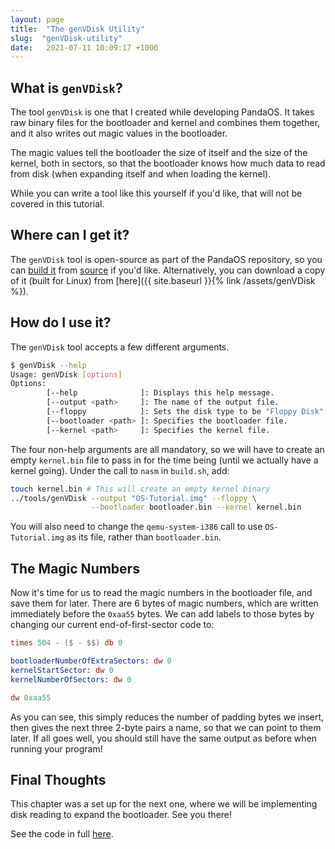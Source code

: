 ```yaml
---
layout: page
title:  "The genVDisk Utility"
slug:  "genVDisk-utility"
date:   2021-07-11 10:09:17 +1000
---
```


## What is `genVDisk`?
The tool `genVDisk` is one that I created while developing PandaOS. It takes raw binary files for the bootloader and kernel and combines them together, and it also writes out magic values in the bootloader.

The magic values tell the bootloader the size of itself and the size of the kernel, both in sectors, so that the bootloader knows how much data to read from disk (when expanding itself and when loading the kernel).

While you can write a tool like this yourself if you'd like, that will not be covered in this tutorial.

## Where can I get it?
The `genVDisk` tool is open-source as part of the PandaOS repository, so you can [build it](https://github.com/FancyKillerPanda/PandaOS/blob/master/tools/scripts/buildGenVDisk.sh) from [source](https://github.com/FancyKillerPanda/PandaOS/tree/master/src/genVDisk) if you'd like. Alternatively, you can download a copy of it (built for Linux) from [here]({{ site.baseurl }}{% link /assets/genVDisk %}).

## How do I use it?
The `genVDisk` tool accepts a few different arguments.
```bash
$ genVDisk --help
Usage: genVDisk [options]
Options:
        [--help              ]: Displays this help message.
        [--output <path>     ]: The name of the output file.
        [--floppy            ]: Sets the disk type to be "Floppy Disk".
        [--bootloader <path> ]: Specifies the bootloader file.
        [--kernel <path>     ]: Specifies the kernel file.
```

The four non-help arguments are all mandatory, so we will have to create an empty `kernel.bin` file to pass in for the time being (until we actually have a kernel going). Under the call to `nasm` in `build.sh`, add:
```bash
touch kernel.bin # This will create an empty kernel binary
../tools/genVDisk --output "OS-Tutorial.img" --floppy \
				  --bootloader bootloader.bin --kernel kernel.bin
```

You will also need to change the `qemu-system-i386` call to use `OS-Tutorial.img` as its file, rather than `bootloader.bin`.

## The Magic Numbers
Now it's time for us to read the magic numbers in the bootloader file, and save them for later. There are 6 bytes of magic numbers, which are written immediately before the `0xaa55` bytes. We can add labels to those bytes by changing our current end-of-first-sector code to:
```nasm
times 504 - ($ - $$) db 0

bootloaderNumberOfExtraSectors: dw 0
kernelStartSector: dw 0
kernelNumberOfSectors: dw 0

dw 0xaa55
```

As you can see, this simply reduces the number of padding bytes we insert, then gives the next three 2-byte pairs a name, so that we can point to them later. If all goes well, you should still have the same output as before when running your program!

## Final Thoughts
This chapter was a set up for the next one, where we will be implementing disk reading to expand the bootloader. See you there!

See the code in full [here]().
